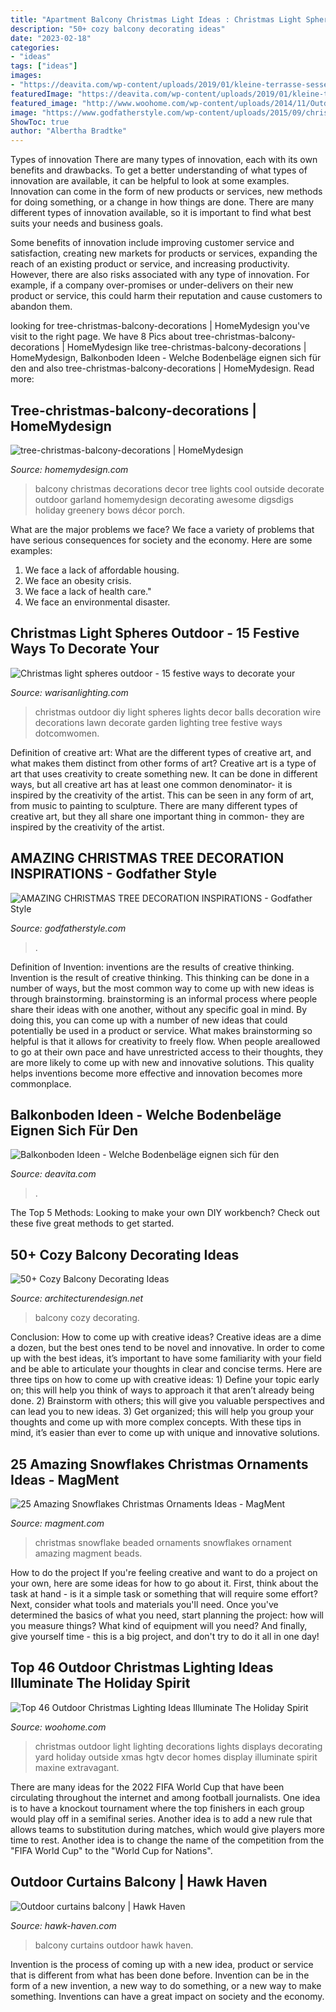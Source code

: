 ```yaml
---
title: "Apartment Balcony Christmas Light Ideas : Christmas Light Spheres Outdoor"
description: "50+ cozy balcony decorating ideas"
date: "2023-02-18"
categories:
- "ideas"
tags: ["ideas"]
images:
- "https://deavita.com/wp-content/uploads/2019/01/kleine-terrasse-sessel-tisch-fallschutz-eisen-holzfliesen-bodenbelag-ziegelwand.jpg"
featuredImage: "https://deavita.com/wp-content/uploads/2019/01/kleine-terrasse-sessel-tisch-fallschutz-eisen-holzfliesen-bodenbelag-ziegelwand.jpg"
featured_image: "http://www.woohome.com/wp-content/uploads/2014/11/Outdoor-Christmas-Lighting-Decorations-23.jpg"
image: "https://www.godfatherstyle.com/wp-content/uploads/2015/09/christmas-tree-decorations-ideas-simple-design-26-on-home-decor-idea.jpg"
ShowToc: true
author: "Albertha Bradtke"
---
```



Types of innovation
There are many types of innovation, each with its own benefits and drawbacks. To get a better understanding of what types of innovation are available, it can be helpful to look at some examples. 
Innovation can come in the form of new products or services, new methods for doing something, or a change in how things are done. There are many different types of innovation available, so it is important to find what best suits your needs and business goals. 

Some benefits of innovation include improving customer service and satisfaction, creating new markets for products or services, expanding the reach of an existing product or service, and increasing productivity. However, there are also risks associated with any type of innovation. For example, if a company over-promises or under-delivers on their new product or service, this could harm their reputation and cause customers to abandon them.

	

		
looking for tree-christmas-balcony-decorations | HomeMydesign you've visit to the right page. We have 8 Pics about tree-christmas-balcony-decorations | HomeMydesign like tree-christmas-balcony-decorations | HomeMydesign, Balkonboden Ideen - Welche Bodenbeläge eignen sich für den and also tree-christmas-balcony-decorations | HomeMydesign. Read more:
		
    
## Tree-christmas-balcony-decorations | HomeMydesign

<img loading=lazy src="https://homemydesign.com/wp-content/uploads/2014/12/tree-christmas-balcony-decorations.jpg" onerror="this.onerror=null;this.src='https://tse4.mm.bing.net/th?id=OIP.YJlzxzzFcnAUdCPZ_YNPnAHaNK&amp;pid=15.1';" alt="tree-christmas-balcony-decorations | HomeMydesign">

_Source: homemydesign.com_

>balcony christmas decorations decor tree lights cool outside decorate outdoor garland homemydesign decorating awesome digsdigs holiday greenery bows décor porch. 

	

What are the major problems we face?
We face a variety of problems that have serious consequences for society and the economy. Here are some examples:
1. We face a lack of affordable housing. 
2. We face an obesity crisis. 
3. We face a lack of health care." 
4. We face an environmental disaster.

    
## Christmas Light Spheres Outdoor - 15 Festive Ways To Decorate Your

<img loading=lazy src="http://warisanlighting.com/wp-content/uploads/parser/christmas-light-spheres-outdoor-8.jpg" onerror="this.onerror=null;this.src='https://tse3.mm.bing.net/th?id=OIP.DoXYtjxwuhs-nEdomz2nTQHaKO&amp;pid=15.1';" alt="Christmas light spheres outdoor - 15 festive ways to decorate your">

_Source: warisanlighting.com_

>christmas outdoor diy light spheres lights decor balls decoration wire decorations lawn decorate garden lighting tree festive ways dotcomwomen. 

	

Definition of creative art: What are the different types of creative art, and what makes them distinct from other forms of art?
Creative art is a type of art that uses creativity to create something new. It can be done in different ways, but all creative art has at least one common denominator- it is inspired by the creativity of the artist. This can be seen in any form of art, from music to painting to sculpture. There are many different types of creative art, but they all share one important thing in common- they are inspired by the creativity of the artist.

    
## AMAZING CHRISTMAS TREE DECORATION INSPIRATIONS - Godfather Style

<img loading=lazy src="https://www.godfatherstyle.com/wp-content/uploads/2015/09/christmas-tree-decorations-ideas-simple-design-26-on-home-decor-idea.jpg" onerror="this.onerror=null;this.src='https://tse1.mm.bing.net/th?id=OIP.fdjM9-4_Gbveh1xZTnpWzAHaLH&amp;pid=15.1';" alt="AMAZING CHRISTMAS TREE DECORATION INSPIRATIONS - Godfather Style">

_Source: godfatherstyle.com_

>. 

	

Definition of Invention: inventions are the results of creative thinking.
Invention is the result of creative thinking. This thinking can be done in a number of ways, but the most common way to come up with new ideas is through brainstorming. brainstorming is an informal process where people share their ideas with one another, without any specific goal in mind. By doing this, you can come up with a number of new ideas that could potentially be used in a product or service.
What makes brainstorming so helpful is that it allows for creativity to freely flow. When people areallowed to go at their own pace and have unrestricted access to their thoughts, they are more likely to come up with new and innovative solutions. This quality helps inventions become more effective and innovation becomes more commonplace.

    
## Balkonboden Ideen - Welche Bodenbeläge Eignen Sich Für Den

<img loading=lazy src="https://deavita.com/wp-content/uploads/2019/01/kleine-terrasse-sessel-tisch-fallschutz-eisen-holzfliesen-bodenbelag-ziegelwand.jpg" onerror="this.onerror=null;this.src='https://tse4.mm.bing.net/th?id=OIP.izVJraXfoOSDbtEm-y_GlQHaE8&amp;pid=15.1';" alt="Balkonboden Ideen - Welche Bodenbeläge eignen sich für den">

_Source: deavita.com_

>. 

	

The Top 5 Methods:
Looking to make your own DIY workbench? Check out these five great methods to get started.

    
## 50+ Cozy Balcony Decorating Ideas

<img loading=lazy src="https://cdn.architecturendesign.net/wp-content/uploads/2016/06/AD-Cozy-Balcony-Decorating-Ideas-17.jpg" onerror="this.onerror=null;this.src='https://tse2.mm.bing.net/th?id=OIP.pUdFRKV9O5BPNrFJg5fmWgHaKa&amp;pid=15.1';" alt="50+ Cozy Balcony Decorating Ideas">

_Source: architecturendesign.net_

>balcony cozy decorating. 

	

Conclusion: How to come up with creative ideas?
Creative ideas are a dime a dozen, but the best ones tend to be novel and innovative. In order to come up with the best ideas, it’s important to have some familiarity with your field and be able to articulate your thoughts in clear and concise terms. Here are three tips on how to come up with creative ideas: 1) Define your topic early on; this will help you think of ways to approach it that aren’t already being done. 2) Brainstorm with others; this will give you valuable perspectives and can lead you to new ideas. 3) Get organized; this will help you group your thoughts and come up with more complex concepts. With these tips in mind, it’s easier than ever to come up with unique and innovative solutions.

    
## 25 Amazing Snowflakes Christmas Ornaments Ideas - MagMent

<img loading=lazy src="https://www.magment.com/wp-content/uploads/2016/11/Beaded-Christmas-Snowflake.jpg" onerror="this.onerror=null;this.src='https://tse4.mm.bing.net/th?id=OIP.t5chnkm3a8HVdJ9RI4L0AgHaJ4&amp;pid=15.1';" alt="25 Amazing Snowflakes Christmas Ornaments Ideas - MagMent">

_Source: magment.com_

>christmas snowflake beaded ornaments snowflakes ornament amazing magment beads. 

	

How to do the project
If you're feeling creative and want to do a project on your own, here are some ideas for how to go about it. First, think about the task at hand - is it a simple task or something that will require some effort? Next, consider what tools and materials you'll need. Once you've determined the basics of what you need, start planning the project: how will you measure things? What kind of equipment will you need? And finally, give yourself time - this is a big project, and don't try to do it all in one day!

    
## Top 46 Outdoor Christmas Lighting Ideas Illuminate The Holiday Spirit

<img loading=lazy src="http://www.woohome.com/wp-content/uploads/2014/11/Outdoor-Christmas-Lighting-Decorations-23.jpg" onerror="this.onerror=null;this.src='https://tse1.mm.bing.net/th?id=OIP.zv85rsuNmDdrgHzFbLPtFgHaFj&amp;pid=15.1';" alt="Top 46 Outdoor Christmas Lighting Ideas Illuminate The Holiday Spirit">

_Source: woohome.com_

>christmas outdoor light lighting decorations lights displays decorating yard holiday outside xmas hgtv decor homes display illuminate spirit maxine extravagant. 

	

There are many ideas for the 2022 FIFA World Cup that have been circulating throughout the internet and among football journalists. One idea is to have a knockout tournament where the top finishers in each group would play off in a semifinal series. Another idea is to add a new rule that allows teams to substitution during matches, which would give players more time to rest. Another idea is to change the name of the competition from the "FIFA World Cup" to the "World Cup for Nations".

    
## Outdoor Curtains Balcony | Hawk Haven

<img loading=lazy src="http://hawk-haven.com/wp-content/uploads/imgp/outdoor-curtains-balcony-3-7443.jpg" onerror="this.onerror=null;this.src='https://tse4.mm.bing.net/th?id=OIP.YvuSwCBE8wAmjyotH__-AAHaJ4&amp;pid=15.1';" alt="Outdoor curtains balcony | Hawk Haven">

_Source: hawk-haven.com_

>balcony curtains outdoor hawk haven. 

	

Invention is the process of coming up with a new idea, product or service that is different from what has been done before. Invention can be in the form of a new invention, a new way to do something, or a new way to make something. Inventions can have a great impact on society and the economy.

